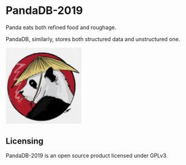 # PandaDB-2019

Panda eats both refined food and roughage.

PandaDB, similarly, stores both structured data and unstructured one.

<img src="https://github.com/bluejoe2008/PandaDB-2019/blob/master/docs/logo.png?raw=true" width=200>

## Licensing

PandaDB-2019 is an open source product licensed under GPLv3.
